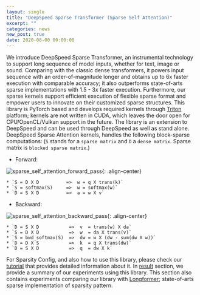 ```yaml
---
layout: single
title: "DeepSpeed Sparse Transformer (Sparse Self Attention)"
excerpt: ""
categories: news
new_post: true
date: 2020-08-00 00:00:00
---
```


We introduce DeepSpeed Sparse Transformer, an instrumental technology to support long sequence of model inputs, whether for text, image or sound. Comparing with the classic dense transformers, it powers input sequence with an order-of-magnitude longer and obtains up to 6x faster execution with comparable accuracy; it also outperforms state-of-arts sparse implementations with 1.5 - 3x faster execution. Furthermore, our sparse kernels support efficient execution of flexible sparse format and empower users to innovate on their customized sparse structures.
This library is PyTorch based and develops required kernels through [Triton](https://github.com/ptillet/triton) platform; kernels are not written in CUDA, which leaves the door open for CPU/OpenCL/Vulkan support in the future. The library is an extension to DeepSpeed and can be used through DeepSpeed as well as stand alone.
DeepSpeed Sparse Attention kernels, handles the following block-sparse computations:
(`S` stands for a `sparse matrix` and `D` a `dense matrix`. Sparse matrix is `blocked sparse matrix`.)

* Forward:

![sparse_self_attention_forward_pass](/assets/images/sparse_self_attention_forward_pass.png){: .align-center}

	* `S = D X D          =>  w = q X trans(k)`
	* `S = softmax(S)     =>  w = softmax(w)`
	* `D = S X D          =>  a = w X v`


* Backward:

![sparse_self_attention_backward_pass](/assets/images/sparse_self_attention_backward_pass.png){: .align-center}

	* `D = S X D           =>  v  = trans(w) X da`
	* `S = D X D           =>  w  = da X trans(v)`
	* `S = bwd_softmax(S)  =>  dw = w X (dw - sum(dw X w))`
	* `D = D X S           =>  k  = q X trans(dw)`
	* `D = S X D           =>  q  = dw X k`

For Sparsity Config, and also how to use this library, please check our [tutorial](https://github.com/microsoft/DeepSpeed-internal/tree/master/docs/_tutorials/sparse_transformer.md) that provides detailed information about it.
In [result](https://github.com/microsoft/DeepSpeed-internal/tree/master/docs/_tutorials/sparse_transformer_results.md) section, we provide a summary of our experiments using this library. This section also contains experiments comparing our library with [Longformer](https://arxiv.org/abs/2004.05150); state-of-arts sparse implementation of sparsity pattern.
